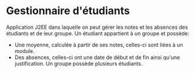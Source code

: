 # Gestionnaire d'étudiants 
Application J2EE dans laquelle on peut gérer les notes et les absences des étudiants et de leur groupe.
Un étudiant appartient à un groupe et possède:
 * Une moyenne, calculée à partir de ses notes, celles-ci sont liées à un module.
 * Des absences, celles-ci ont une date de début et de fin ainsi qu'une justification.
Un groupe possède plusieurs étudiants.